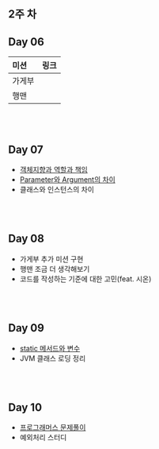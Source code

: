 ## 2주 차



## Day 06

| 미션               |  링크         |
| :---------------- |------------- |
| 가게부 |   |  
| 행맨|   | 

<br/><br/>

## Day 07

- [객체지향과 역할과 책임](./day_07/readme.md)
- [Parameter와 Argument의 차이](contents/day_07/readme.md#매개변수와-인수)
- 클래스와 인스턴스의 차이

<br/><br/>

## Day 08

- 가게부 추가 미션 구현
- 행맨 조금 더 생각해보기
- 코드를 작성하는 기준에 대한 고민(feat. 시온)

<br/><br/>

## Day 09

- [static 메서드와 변수](contents/day_09/readme.md)
- JVM 클래스 로딩 정리

<br/><br/>

## Day 10

- [프로그래머스 문제풀이](https://github.com/devjun10/Algorithm/tree/master/src/main/java/programmers/lv1)
- 예외처리 스터디
